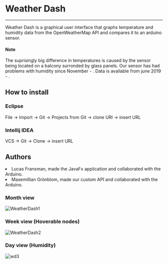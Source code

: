 # Weather Dash
---
Weather Dash is a graphical user interface that graphs temperature and humidity data from the OpenWeatherMap API and compares it to an arduino sensor.

#### Note
The suprisingly big difference in temperatures is caused by the sensor being located on a balcony surronded by glass panels. Our sensor has had problems with humidity since November - . Data is available from june 2019 - .

## How to install
### Eclipse
File -> Import -> Git -> Projects from Git -> clone URI -> insert URL
### Intellij IDEA
VCS -> Git -> Clone -> insert URL

## Authors
<li>Lucas Fransman, made the JavaFx application and collaborated with the Arduino.</li>
<li>Maxemillian Grönblom, made our custom API and collaborated with the Arduino.</li>

### Month view

![WeatherDash1](https://user-images.githubusercontent.com/43991152/72160393-f2e73000-33c6-11ea-8d68-126b7c2f2440.png)

### Week view (Hoverable nodes)

![WeatherDash2](https://user-images.githubusercontent.com/43991152/72160518-22963800-33c7-11ea-8a53-bdb1b3d21b0a.png)

### Day view (Humidity)

![wd3](https://user-images.githubusercontent.com/43991152/72161081-1bbbf500-33c8-11ea-84bf-6ea68c4296a0.png)



